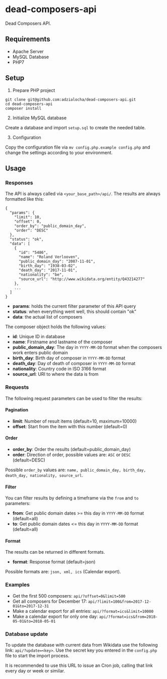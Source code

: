# dead-composers-api

Dead Composers API.

## Requirements

* Apache Server
* MySQL Database
* PHP7

## Setup

1. Prepare PHP project

```
git clone git@github.com:adzialocha/dead-composers-api.git
cd dead-composers-api
composer install
```

2. Initialize MySQL database

Create a database and import `setup.sql` to create the needed table.

3. Configuration

Copy the configuration file via `mv config.php.example config.php` and change the settings according to your environment.

## Usage

### Responses

The API is always called via `<your_base_path>/api/`. The results are always formatted like this:

```
{
  "params": {
    "limit": 10,
    "offset": 0,
    "order_by": "public_domain_day",
    "order": "DESC"
  },
  "status": "ok",
  "data": [
    {
      "id": "5486",
      "name": "Roland Verlooven",
      "public_domain_day": "2087-11-01",
      "birth_day": "1938-03-02",
      "death_day": "2017-11-01",
      "nationality": "be",
      "source_url": "http://www.wikidata.org/entity/Q43214277"
    },
    ...
  ]
}
```

* **params**: holds the current filter parameter of this API query
* **status**: when everything went well, this should contain "ok"
* **data**: the actual list of composers

The composer object holds the following values:

* **id**: Unique ID in database
* **name**: Firstname and lastname of the composer
* **public_domain_day**: The day in `YYYY-MM-DD` format when the composers work enters public domain
* **birth_day**: Birth day of composer in `YYYY-MM-DD` format
* **death_day**: Day of death of composer in `YYYY-MM-DD` format
* **nationality**: Country code in ISO 3166 format
* **source_url**: URI to where the data is from

### Requests

The following request parameters can be used to filter the results:

#### Pagination

* **limit**: Number of result items (default=10, maximum=10000)
* **offset**: Start from the item with this number (default=0)

#### Order

* **order_by**: Order the results (default=public_domain_day)
* **order**: Direction of order, possible values are: `ASC` or `DESC` (default=DESC)

Possible `order_by` values are: `name, public_domain_day, birth_day, death_day, nationality, source_url`.

#### Filter

You can filter results by defining a timeframe via the `from` and `to` parameters:

* **from**: Get public domain dates >= this day in `YYYY-MM-DD` format (default=all)
* **to**: Get public domain dates <= this day in `YYYY-MM-DD` format (default=all)

#### Format

The results can be returned in different formats.

* **format**: Response format (default=json)

Possible formats are: `json, xml, ics` (Calendar export).

### Examples

* Get the first 500 composers: `api/?offset=0&limit=500`
* Get all composers for December 17: `api/?limit=100&from=2017-12-01&to=2017-12-31`
* Make a calendar export for all entries: `api/?format=ics&limit=10000`
* Make a calendar export for only one day: `api/?format=ics&from=2018-05-01&to=2018-05-01`

### Database update

To update the database with current data from Wikidata use the following link: `api/?update=<key>`. Use the secret key you entered in the `config.php` file to start the import process.

It is recommended to use this URL to issue an Cron job, calling that link every day or week or similar.
